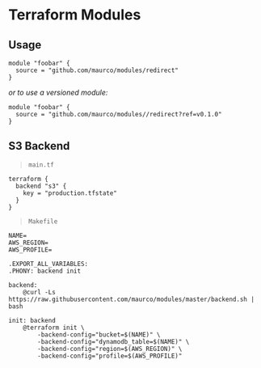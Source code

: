 # Terraform Modules

## Usage

```hcl
module "foobar" {
  source = "github.com/maurco/modules/redirect"
}
```

_or to use a versioned module:_

```hcl
module "foobar" {
  source = "github.com/maurco/modules//redirect?ref=v0.1.0"
}
```

## S3 Backend

> `main.tf`
```hcl
terraform {
  backend "s3" {
    key = "production.tfstate"
  }
}
```

> `Makefile`
```make
NAME=
AWS_REGION=
AWS_PROFILE=

.EXPORT_ALL_VARIABLES:
.PHONY: backend init

backend:
	@curl -Ls https://raw.githubusercontent.com/maurco/modules/master/backend.sh | bash

init: backend
	@terraform init \
		-backend-config="bucket=$(NAME)" \
		-backend-config="dynamodb_table=$(NAME)" \
		-backend-config="region=$(AWS_REGION)" \
		-backend-config="profile=$(AWS_PROFILE)"
```

